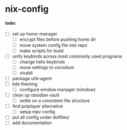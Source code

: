 # nix-config

#### todo:
- [ ] set up home-manager
  - [ ] encrypt files before pushing home dir
  - [ ] move system config file into repo
  - [ ] make scripts for build
- [ ] unify keybinds across most commonly used programs
  - [ ] change helix keybinds
  - [ ] move settings to vscodium
  - [ ] vivaldi
- [ ] package uhk-agent
- [ ] kde theming
  - [ ] configure window manager (nimdow)
- [ ] clean up obsidian vault
  - [ ] settle on a consistent file structure
- [ ] find potplayer alternative
  - [ ] setup mpv config
- [ ] put all config under dotfiles/
- [ ] add documentation